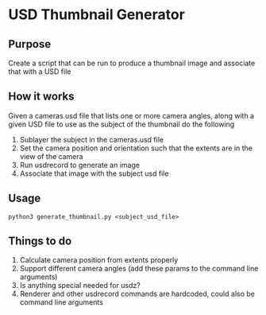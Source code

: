 # USD Thumbnail Generator

## Purpose
Create a script that can be run to produce a thumbnail image and associate that with a USD file

## How it works
Given a cameras.usd file that lists one or more camera angles, along with a given USD file to use as the subject of the thumbnail do the following

1. Sublayer the subject in the cameras.usd file
2. Set the camera position and orientation such that the extents are in the view of the camera
3. Run usdrecord to generate an image
4. Associate that image with the subject usd file


## Usage

`python3 generate_thumbnail.py <subject_usd_file>`

## Things to do

1. Calculate camera position from extents properly
2. Support different camera angles (add these params to the command line arguments)
3. Is anything special needed for usdz?
4. Renderer and other usdrecord commands are hardcoded, could also be command line arguments